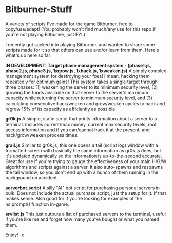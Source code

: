 # Bitburner-Stuff
A variety of scripts I've made for the game Bitburner, free to copy/use/adapt! 
(You probably won't find much/any use for this repo if you're not playing Bitburner, just FYI.)

I recently got sucked into playing Bitburner, and wanted to share some scripts made for it so that others can use and/or learn from them. Here's what's up here so far: 

**IN DEVELOPMENT: Target phase management system - (phase1.js, phase2.js, phase3.js, 1xgrow.js, 1xhack.js, 1xweaken.js)**
A simply complex management system for destroying your foes! I mean, hacking them repeatedly for optimum gains! This system takes a single target through three phases: (1) weakening the server to its minimum security level, (2) growing the funds available on that server to the server's maximum capacity while returning the server to minimum security level, and (3) calculating consecutive hack/weaken and grow/weaken cycles to hack and regrow 15% of its capacity as efficiently as possible. 

**gr0k.js**
A simple, static script that prints information about a server to a terminal. Includes current/max money, current max security levels, root access information and if you can/cannot hack it at the present, and hack/grow/weaken process times.

**grail.js**
Similar to gr0k.js, this one opens a tail (script log) window with a formatted screen with basically the same information as gr0k.js does, but it's updated dynamically so the information is up-to-the-second accurate. Great for use if you're trying to gauge the effectiveness of your main H/G/W algorithms and scripts against a server. It also auto-spawns and respawns the tail window, so you don't end up with a bunch of them running in the background on accident.

**serverbot.script**
A silly "AI" bot script for purchasing personal servers in bulk. Does not include the actual purchase script, just the setup for it. If that makes sense. Also good for if you're looking for examples of the ns.prompt() function in-game. 

**srvlist.js**
This just outputs a list of purchased servers to the terminal, useful if you're like me and forget how many you've bought or what you named them. 

Enjoy!
-e
